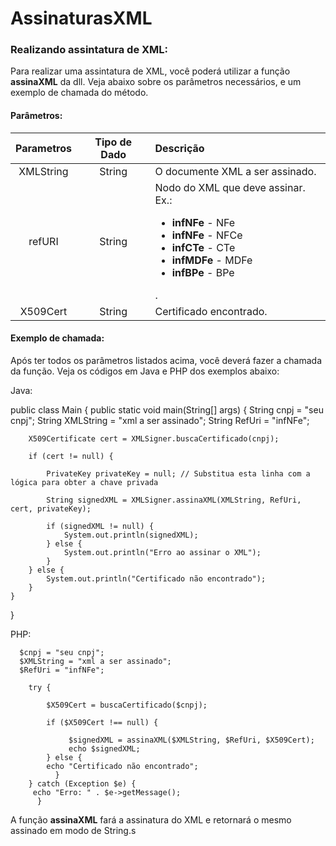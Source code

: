 # AssinaturasXML

### Realizando assintatura de XML:

Para realizar uma assintatura de XML, você poderá utilizar a função **assinaXML** da dll. Veja abaixo sobre os parâmetros necessários, e um exemplo de chamada do método.

#### Parâmetros:

Parametros    | Tipo de Dado | Descrição
:------------:|:------------:|:-----------
XMLString     | String       | O documente XML a ser assinado.
refURI        | String       | Nodo do XML que deve assinar. Ex.: <ul> <li>**infNFe** - NFe</li> <li>**infNFe** - NFCe</li> <li>**infCTe** - CTe</li> <li>**infMDFe** - MDFe</li> <li>**infBPe** - BPe</li> </ul> .
X509Cert      | String   	 | Certificado encontrado.


#### Exemplo de chamada:

Após ter todos os parâmetros listados acima, você deverá fazer a chamada da função. Veja os códigos em Java e PHP dos exemplos abaixo:


Java:

  public class Main {
    public static void main(String[] args) {
        String cnpj = "seu cnpj";
        String XMLString = "xml a ser assinado";
        String RefUri = "infNFe";

        X509Certificate cert = XMLSigner.buscaCertificado(cnpj);

        if (cert != null) {
    
            PrivateKey privateKey = null; // Substitua esta linha com a lógica para obter a chave privada

            String signedXML = XMLSigner.assinaXML(XMLString, RefUri, cert, privateKey);

            if (signedXML != null) {
                System.out.println(signedXML);
            } else {
                System.out.println("Erro ao assinar o XML");
            }
        } else {
            System.out.println("Certificado não encontrado");
        }
    }
}

PHP:

      $cnpj = "seu cnpj";
      $XMLString = "xml a ser assinado";
      $RefUri = "infNFe";

        try {
    
            $X509Cert = buscaCertificado($cnpj);

            if ($X509Cert !== null) {
        
                 $signedXML = assinaXML($XMLString, $RefUri, $X509Cert);
                 echo $signedXML;
            } else {
            echo "Certificado não encontrado";
              }
        } catch (Exception $e) {
         echo "Erro: " . $e->getMessage();
          }   

A função **assinaXML** fará a assinatura do XML e retornará o mesmo assinado em modo de String.s